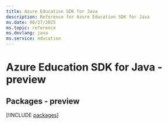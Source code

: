 ```yaml
---
title: Azure Education SDK for Java
description: Reference for Azure Education SDK for Java
ms.date: 08/27/2025
ms.topic: reference
ms.devlang: java
ms.service: education
---
```

# Azure Education SDK for Java - preview
## Packages - preview
[!INCLUDE [packages](education-index.md)]